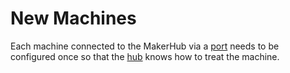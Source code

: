 # New Machines

Each machine connected to the MakerHub via a [port](ports.md) needs to be configured once so that the [hub](../interface/hubs) knows how to treat the machine.
